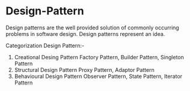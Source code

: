 # Design-Pattern

Design patterns are the well provided solution of commonly occurring problems in software design.
Design patterns represent an idea.

Categorization Design Pattern:-
  1. Creational Desing Pattern
         Factory Pattern, Builder Pattern, Singleton Pattern
  2. Structural Design Pattern
         Proxy Pattern, Adaptor Pattern
  3. Behavioural Design Pattern
         Observer Pattern, State Pattern, Iterator Pattern

